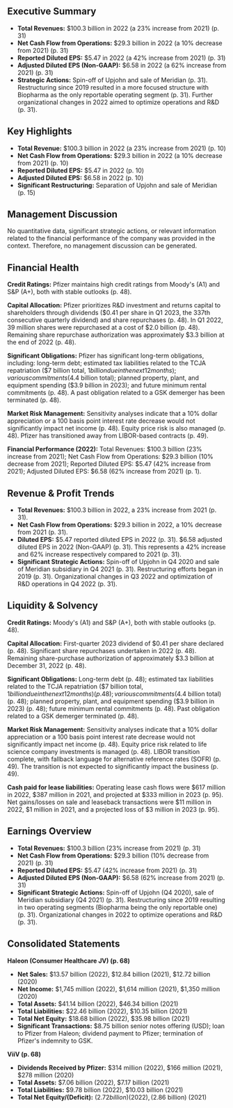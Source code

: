 
## Executive Summary

* **Total Revenues:** $100.3 billion in 2022 (a 23% increase from 2021) (p. 31)
* **Net Cash Flow from Operations:** $29.3 billion in 2022 (a 10% decrease from 2021) (p. 31)
* **Reported Diluted EPS:** $5.47 in 2022 (a 42% increase from 2021) (p. 31)
* **Adjusted Diluted EPS (Non-GAAP):** $6.58 in 2022 (a 62% increase from 2021) (p. 31)
* **Strategic Actions:** Spin-off of Upjohn and sale of Meridian (p. 31).  Restructuring since 2019 resulted in a more focused structure with Biopharma as the only reportable operating segment (p. 31).  Further organizational changes in 2022 aimed to optimize operations and R&D (p. 31).


## Key Highlights

* **Total Revenue:** $100.3 billion in 2022 (a 23% increase from 2021) (p. 10)
* **Net Cash Flow from Operations:** $29.3 billion in 2022 (a 10% decrease from 2021) (p. 10)
* **Reported Diluted EPS:** $5.47 in 2022 (p. 10)
* **Adjusted Diluted EPS:** $6.58 in 2022 (p. 10)
* **Significant Restructuring:** Separation of Upjohn and sale of Meridian (p. 15)


## Management Discussion

No quantitative data, significant strategic actions, or relevant information related to the financial performance of the company was provided in the context.  Therefore, no management discussion can be generated.


## Financial Health

**Credit Ratings:** Pfizer maintains high credit ratings from Moody's (A1) and S&P (A+), both with stable outlooks (p. 48).

**Capital Allocation:** Pfizer prioritizes R&D investment and returns capital to shareholders through dividends ($0.41 per share in Q1 2023, the 337th consecutive quarterly dividend) and share repurchases (p. 48).  In Q1 2022, 39 million shares were repurchased at a cost of $2.0 billion (p. 48).  Remaining share repurchase authorization was approximately $3.3 billion at the end of 2022 (p. 48).

**Significant Obligations:** Pfizer has significant long-term obligations, including: long-term debt; estimated tax liabilities related to the TCJA repatriation ($7 billion total, $1 billion due in the next 12 months); various commitments ($4.4 billion total); planned property, plant, and equipment spending ($3.9 billion in 2023); and future minimum rental commitments (p. 48). A past obligation related to a GSK demerger has been terminated (p. 48).

**Market Risk Management:** Sensitivity analyses indicate that a 10% dollar appreciation or a 100 basis point interest rate decrease would not significantly impact net income (p. 48).  Equity price risk is also managed (p. 48).  Pfizer has transitioned away from LIBOR-based contracts (p. 49).


**Financial Performance (2022):** Total Revenues: $100.3 billion (23% increase from 2021); Net Cash Flow from Operations: $29.3 billion (10% decrease from 2021); Reported Diluted EPS: $5.47 (42% increase from 2021); Adjusted Diluted EPS: $6.58 (62% increase from 2021) (p. 1).


## Revenue & Profit Trends

* **Total Revenues:** $100.3 billion in 2022, a 23% increase from 2021 (p. 31).
* **Net Cash Flow from Operations:** $29.3 billion in 2022, a 10% decrease from 2021 (p. 31).
* **Diluted EPS:** $5.47 reported diluted EPS in 2022 (p. 31).  $6.58 adjusted diluted EPS in 2022 (Non-GAAP) (p. 31). This represents a 42% increase and 62% increase respectively compared to 2021 (p. 31).
* **Significant Strategic Actions:** Spin-off of Upjohn in Q4 2020 and sale of Meridian subsidiary in Q4 2021 (p. 31).  Restructuring efforts began in 2019 (p. 31).  Organizational changes in Q3 2022 and optimization of R&D operations in Q4 2022 (p. 31).


## Liquidity & Solvency

**Credit Ratings:**  Moody's (A1) and S&P (A+), both with stable outlooks (p. 48).

**Capital Allocation:**  First-quarter 2023 dividend of $0.41 per share declared (p. 48).  Significant share repurchases undertaken in 2022 (p. 48).  Remaining share-purchase authorization of approximately $3.3 billion at December 31, 2022 (p. 48).

**Significant Obligations:** Long-term debt (p. 48); estimated tax liabilities related to the TCJA repatriation ($7 billion total, $1 billion due in the next 12 months) (p. 48); various commitments ($4.4 billion total) (p. 48); planned property, plant, and equipment spending ($3.9 billion in 2023) (p. 48); future minimum rental commitments (p. 48).  Past obligation related to a GSK demerger terminated (p. 48).

**Market Risk Management:** Sensitivity analyses indicate that a 10% dollar appreciation or a 100 basis point interest rate decrease would not significantly impact net income (p. 48).  Equity price risk related to life science company investments is managed (p. 48).  LIBOR transition complete, with fallback language for alternative reference rates (SOFR) (p. 49).  The transition is not expected to significantly impact the business (p. 49).

**Cash paid for lease liabilities:** Operating lease cash flows were $617 million in 2022, $387 million in 2021, and projected at $333 million in 2023 (p. 95). Net gains/losses on sale and leaseback transactions were $11 million in 2022, $1 million in 2021, and a projected loss of $3 million in 2023 (p. 95).


## Earnings Overview

* **Total Revenues:** $100.3 billion (23% increase from 2021) (p. 31)
* **Net Cash Flow from Operations:** $29.3 billion (10% decrease from 2021) (p. 31)
* **Reported Diluted EPS:** $5.47 (42% increase from 2021) (p. 31)
* **Adjusted Diluted EPS (Non-GAAP):** $6.58 (62% increase from 2021) (p. 31)
* **Significant Strategic Actions:** Spin-off of Upjohn (Q4 2020), sale of Meridian subsidiary (Q4 2021) (p. 31).  Restructuring since 2019 resulting in two operating segments (Biopharma being the only reportable one) (p. 31).  Organizational changes in 2022 to optimize operations and R&D (p. 31).


## Consolidated Statements

**Haleon (Consumer Healthcare JV) (p. 68)**

* **Net Sales:** $13.57 billion (2022), $12.84 billion (2021), $12.72 billion (2020)
* **Net Income:** $1,745 million (2022), $1,614 million (2021), $1,350 million (2020)
* **Total Assets:** $41.14 billion (2022), $46.34 billion (2021)
* **Total Liabilities:** $22.46 billion (2022), $10.35 billion (2021)
* **Total Net Equity:** $18.68 billion (2022), $35.98 billion (2021)
* **Significant Transactions:** $8.75 billion senior notes offering (USD); loan to Pfizer from Haleon; dividend payment to Pfizer; termination of Pfizer's indemnity to GSK.

**ViiV (p. 68)**

* **Dividends Received by Pfizer:** $314 million (2022), $166 million (2021), $278 million (2020)
* **Total Assets:** $7.06 billion (2022), $7.17 billion (2021)
* **Total Liabilities:** $9.78 billion (2022), $10.03 billion (2021)
* **Total Net Equity/(Deficit):** ($2.72 billion) (2022), ($2.86 billion) (2021)

